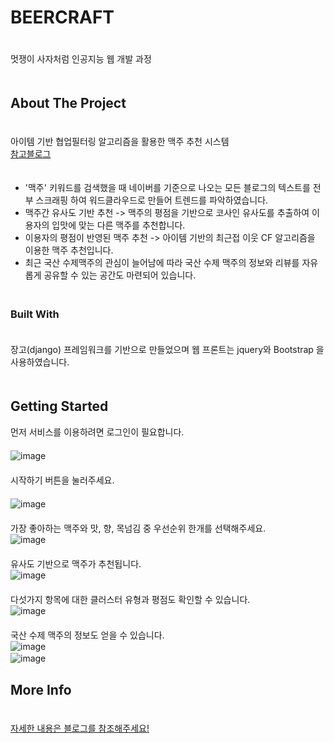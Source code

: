 # BEERCRAFT  
ㅤ  
멋쟁이 사자처럼 인공지능 웹 개발 과정  
ㅤ  
## About The Project  
ㅤ  
아이템 기반 협업필터링 알고리즘을 활용한 맥주 추천 시스템  
[참고블로그](https://western-sky.tistory.com/58)  
ㅤ  
* '맥주' 키워드를 검색했을 때 네이버를 기준으로 나오는 모든 블로그의 텍스트를 전부 스크래핑 하여 워드클라우드로 만들어 트렌드를 파악하였습니다.
* 맥주간 유사도 기반 추천 -> 맥주의 평점을 기반으로 코사인 유사도를 추출하여 이용자의 입맛에 맞는 다른 맥주를 추천합니다.
* 이용자의 평점이 반영된 맥주 추천 -> 아이템 기반의 최근접 이웃 CF 알고리즘을 이용한 맥주 추천입니다.
* 최근 국산 수제맥주의 관심이 늘어남에 따라 국산 수제 맥주의 정보와 리뷰를 자유롭게 공유할 수 있는 공간도 마련되어 있습니다.
ㅤ  
ㅤ  
### Built With  
ㅤ  
장고(django) 프레임워크를 기반으로 만들었으며 웹 프론트는 jquery와 Bootstrap 을 사용하였습니다.  
ㅤ  
## Getting Started  
먼저 서비스를 이용하려면 로그인이 필요합니다.  
ㅤ  
![image](https://user-images.githubusercontent.com/79053495/137683947-cd4a1736-611f-419c-9b19-d1f9a3a89f64.png)  
ㅤ  
시작하기 버튼을 눌러주세요.  
ㅤ  
![image](https://user-images.githubusercontent.com/79053495/137684050-caefa572-78a1-4365-9f41-229e0ab30819.png)  
ㅤ  
가장 좋아하는 맥주와 맛, 향, 목넘김 중 우선순위 한개를 선택해주세요.
ㅤ  
![image](https://user-images.githubusercontent.com/79053495/137684414-963354e7-e6d1-4ec8-80b2-1ea37962992d.png)  
ㅤ  
유사도 기반으로 맥주가 추천됩니다. 
ㅤ  
![image](https://user-images.githubusercontent.com/79053495/137684516-8f3f97d0-0fd0-4008-8f86-ec8cb612ecb4.png)  
ㅤ  
다섯가지 항목에 대한 클러스터 유형과 평점도 확인할 수 있습니다.
ㅤ  
![image](https://user-images.githubusercontent.com/79053495/137684866-bf45c8e6-65b3-4ffd-a099-1696b753393c.png)  
ㅤ  
국산 수제 맥주의 정보도 얻을 수 있습니다. 
ㅤ  
![image](https://user-images.githubusercontent.com/79053495/137685028-e1853d41-bc36-43fc-b78e-168ffc923943.png)  
![image](https://user-images.githubusercontent.com/79053495/137685052-355d54bd-4fdd-42aa-8d6a-02863ea1f93b.png)
ㅤ  
## More Info  
ㅤ  
[자세한 내용은 블로그를 참조해주세요!](https://cottonwood-moa.tistory.com/)
